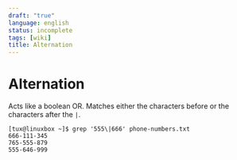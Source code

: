 ```yaml
---
draft: "true"
language: english
status: incomplete
tags: [wiki]
title: Alternation
---
```


# Alternation

Acts like a boolean OR. Matches either the characters before or the characters after the `|`.

```
[tux@linuxbox ~]$ grep '555\|666' phone-numbers.txt
666-111-345
765-555-879
555-646-999
```
